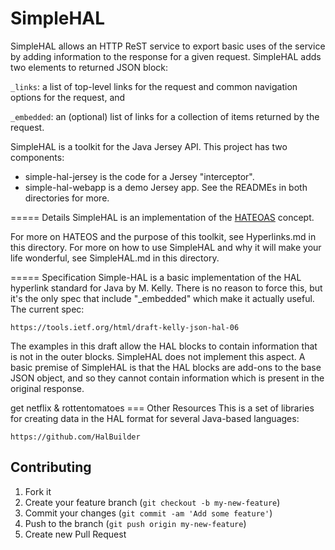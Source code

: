 SimpleHAL
==========

SimpleHAL allows an HTTP ReST service to export basic uses of the service by adding information
to the response for a given request.
SimpleHAL adds two elements to returned JSON block:

`_links`: a list of top-level links for the request and common navigation options for the request, and

`_embedded`: an (optional) list of links for a collection of items returned by the request. 

SimpleHAL is a toolkit for the Java Jersey API. This project has two components: 
* simple-hal-jersey is the code for a Jersey "interceptor".
* simple-hal-webapp is a demo Jersey app.
See the READMEs in both directories for more.

===== Details
SimpleHAL is an implementation of the [HATEOAS](http://en.wikipedia.org/wiki/HATEOAS) concept. 

For more on HATEOS and the purpose of this toolkit, see Hyperlinks.md in this directory. For more on how to use SimpleHAL and why it will make your life wonderful, see SimpleHAL.md in this directory.

===== Specification
Simple-HAL is a basic implementation of the HAL hyperlink standard for Java by M. Kelly. 
There is no reason to force this, but it's the only spec that include "_embedded" which make it actually useful. 
The current spec:
```
https://tools.ietf.org/html/draft-kelly-json-hal-06
```
The examples in this draft allow the HAL blocks to contain information that is not in the outer blocks. SimpleHAL does not implement this aspect. A basic premise of SimpleHAL is that the HAL blocks are add-ons to the base JSON object, and so they cannot contain information which is present in the original response. 

get netflix & rottentomatoes
=== Other Resources
This is a set of libraries for creating data in the HAL format for several Java-based languages:
```
https://github.com/HalBuilder
```

## Contributing

1. Fork it
2. Create your feature branch (`git checkout -b my-new-feature`)
3. Commit your changes (`git commit -am 'Add some feature'`)
4. Push to the branch (`git push origin my-new-feature`)
5. Create new Pull Request

